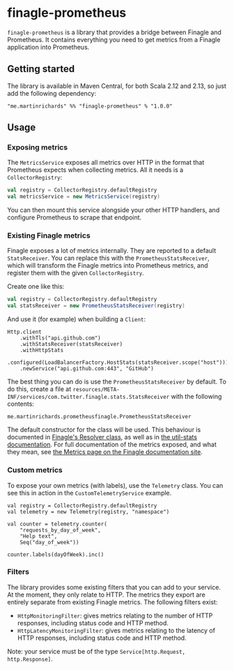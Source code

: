 # finagle-prometheus

`finagle-prometheus` is a library that provides a bridge between Finagle and Prometheus. It contains everything you need to get metrics from a Finagle application into Prometheus.

## Getting started

The library is available in Maven Central, for both Scala 2.12 and 2.13, so just add the following dependency:

```
"me.martinrichards" %% "finagle-prometheus" % "1.0.0"
```

## Usage

### Exposing metrics

The `MetricsService` exposes all metrics over HTTP in the format that Prometheus expects when collecting metrics. All it needs is a `CollectorRegistry`:

```scala
val registry = CollectorRegistry.defaultRegistry
val metricsService = new MetricsService(registry)
```

You can then mount this service alongside your other HTTP handlers, and configure Prometheus to scrape that endpoint.

### Existing Finagle metrics

Finagle exposes a lot of metrics internally. They are reported to a default `StatsReceiver`. You can replace this with the `PrometheusStatsReceiver`, which will transform the Finagle metrics into Prometheus metrics, and register them with the given `CollectorRegistry`.

Create one like this:

```scala
val registry = CollectorRegistry.defaultRegistry
val statsReceiver = new PrometheusStatsReceiver(registry)
```

And use it (for example) when building a `Client`:

```
Http.client
    .withTls("api.github.com")
    .withStatsReceiver(statsReceiver)
    .withHttpStats
    .configured(LoadBalancerFactory.HostStats(statsReceiver.scope("host")))
    .newService("api.github.com:443", "GitHub")
```

The best thing you can do is use the `PrometheusStatsReceiver` by default. To do this, create a file at `resources/META-INF/services/com.twitter.finagle.stats.StatsReceiver` with the following contents:

```
me.martinrichards.prometheusfinagle.PrometheusStatsReceiver
```

The default constructor for the class will be used. This behaviour is documented in [Finagle's Resolver class](https://twitter.github.io/finagle/docs/com/twitter/finagle/Resolver.html), as well as in [the util-stats documentation](https://twitter.github.io/util/guide/util-stats/user_guide.html). For full documentation of the metrics exposed, and what they mean, see [the Metrics page on the Finagle documentation site](https://twitter.github.io/finagle/guide/Metrics.html).

### Custom metrics

To expose your own metrics (with labels), use the `Telemetry` class. You can see this in action in the `CustomTelemetryService` example.

```
val registry = CollectorRegistry.defaultRegistry
val telemetry = new Telemetry(registry, "namespace")

val counter = telemetry.counter(
    "requests_by_day_of_week",
    "Help text",
    Seq("day_of_week"))

counter.labels(dayOfWeek).inc()
```

### Filters

The library provides some existing filters that you can add to your service. At the moment, they only relate to HTTP. The metrics they export are entirely separate from existing Finagle metrics. The following filters exist:

- `HttpMonitoringFilter`: gives metrics relating to the number of HTTP responses, including status code and HTTP method.
- `HttpLatencyMonitoringFilter`: gives metrics relating to the latency of HTTP responses, including status code and HTTP method.

Note: your service must be of the type `Service[http.Request, http.Response]`.
